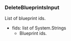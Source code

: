 ### DeleteBlueprintsInput
List of blueprint ids.

- fids: list of System.Strings
  - Blueprint ids.
